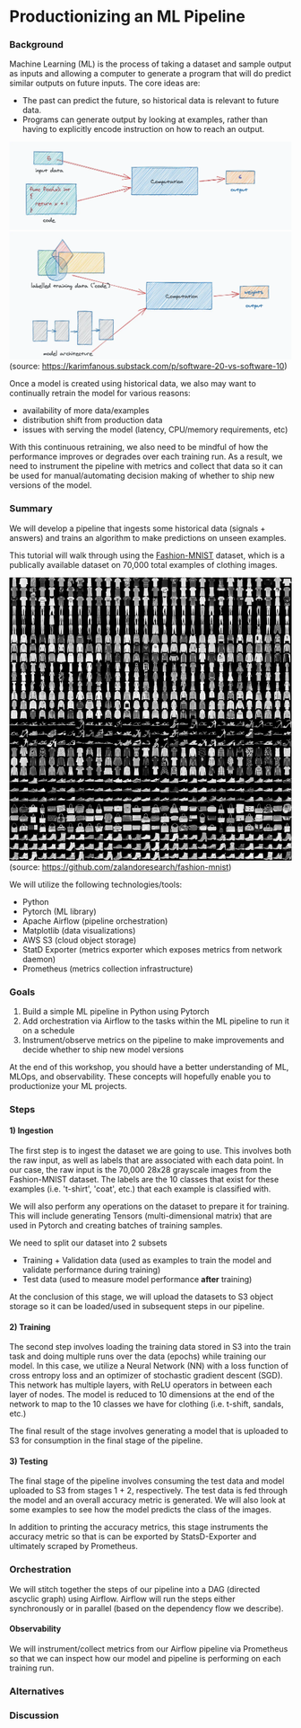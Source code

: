 # Productionizing an ML Pipeline

### Background

Machine Learning (ML) is the process of taking a dataset and sample output as inputs and allowing a computer to generate a program that will do predict similar outputs on future inputs. The core ideas are:

- The past can predict the future, so historical data is relevant to future data.
- Programs can generate output by looking at examples, rather than having to explicitly encode instruction on how to reach an output.

![software 1.0](images/software_1.0.png)
![software 2.0](images/software_2.0.png)
(source: https://karimfanous.substack.com/p/software-20-vs-software-10)

Once a model is created using historical data, we also may want to continually retrain the model for various reasons:

- availability of more data/examples
- distribution shift from production data
- issues with serving the model (latency, CPU/memory requirements, etc)

With this continuous retraining, we also need to be mindful of how the performance improves or degrades over each training run. As a result, we need to instrument the pipeline with metrics and collect that data so it can be used for manual/automating decision making of whether to ship new versions of the model.


### Summary

We will develop a pipeline that ingests some historical data (signals + answers) and trains an algorithm to make predictions on unseen examples. 

This tutorial will walk through using the [Fashion-MNIST](https://github.com/zalandoresearch/fashion-mnist) dataset, which is a publically available dataset on 70,000 total examples of clothing images.

![clothing images](images/fashion-mnist-sprite.png)
(source: https://github.com/zalandoresearch/fashion-mnist)

We will utilize the following technologies/tools:

- Python
- Pytorch (ML library)
- Apache Airflow (pipeline orchestration)
- Matplotlib (data visualizations)
- AWS S3 (cloud object storage)
- StatD Exporter (metrics exporter which exposes metrics from network daemon)
- Prometheus (metrics collection infrastructure)

### Goals

1) Build a simple ML pipeline in Python using Pytorch
2) Add orchestration via Airflow to the tasks within the ML pipeline to run it on a schedule
3) Instrument/observe metrics on the pipeline to make improvements and decide whether to ship new model versions

At the end of this workshop, you should have a better understanding of ML, MLOps, and observability. These concepts will hopefully enable you to  productionize your ML projects.

### Steps

#### 1) Ingestion

The first step is to ingest the dataset we are going to use. This involves both the raw input, as well as labels that are associated with each data point. In our case, the raw input is the 70,000 28x28 grayscale images from the Fashion-MNIST dataset. The labels are the 10 classes that exist for these examples (i.e. 't-shirt', 'coat', etc.) that each example is classified with.

We will also perform any operations on the dataset to prepare it for training. This will include generating Tensors (multi-dimensional matrix) that are used in Pytorch and creating batches of training samples.

We need to split our dataset into 2 subsets

- Training + Validation data (used as examples to train the model and validate performance during training)
- Test data (used to measure model performance **after** training)

At the conclusion of this stage, we will upload the datasets to S3 object storage so it can be loaded/used in subsequent steps in our pipeline.

#### 2) Training

The second step involves loading the training data stored in S3 into the train task and doing multiple runs over the data (epochs) while training our model. In this case, we utilize a Neural Network (NN) with a loss function of cross entropy loss and an optimizer of stochastic gradient descent (SGD). This network has multiple layers, with ReLU operators in between each layer of nodes. The model is reduced to 10 dimensions at the end of the network to map to the 10 classes we have for clothing (i.e. t-shift, sandals, etc.)

The final result of the stage involves generating a model that is uploaded to S3 for consumption in the final stage of the pipeline.

#### 3) Testing

The final stage of the pipeline involves consuming the test data and model uploaded to S3 from stages 1 + 2, respectively. The test data is fed through the model and an overall accuracy metric is generated. We will also look at some examples to see how the model predicts the class of the images.

In addition to printing the accuracy metrics, this stage instruments the accuracy metric so that is can be exported by StatsD-Exporter and ultimately scraped by Prometheus.

### Orchestration

We will stitch together the steps of our pipeline into a DAG (directed ascyclic graph) using Airflow. Airflow will run the steps either synchronously or in parallel (based on the dependency flow we describe).

#### Observability

We will instrument/collect metrics from our Airflow pipeline via Prometheus so that we can inspect how our model and pipeline is performing on each training run.

### Alternatives

### Discussion